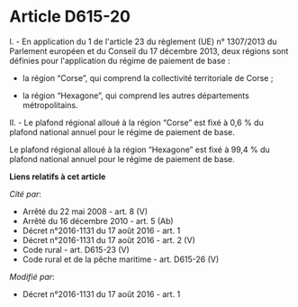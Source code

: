 # Article D615-20

I. - En application du 1 de l'article 23 du règlement (UE) n° 1307/2013 du Parlement européen et du Conseil du 17 décembre
2013, deux régions sont définies pour l'application du régime de paiement de base : 

- la région “Corse”, qui comprend la collectivité territoriale de Corse ;

- la région “Hexagone”, qui comprend les autres départements métropolitains.

II. - Le plafond régional alloué à la région “Corse” est fixé à 0,6 % du plafond national annuel pour le régime de paiement
de base.

Le plafond régional alloué à la région “Hexagone” est fixé à 99,4 % du plafond national annuel pour le régime de paiement de
base.

**Liens relatifs à cet article**

_Cité par_:

  - Arrêté du 22 mai 2008 - art. 8 (V)
  - Arrêté du 16 décembre 2010 - art. 5 (Ab)
  - Décret n°2016-1131 du 17 août 2016 - art. 1
  - Décret n°2016-1131 du 17 août 2016 - art. 2 (V)
  - Code rural - art. D615-23 (V)
  - Code rural et de la pêche maritime - art. D615-26 (V)

_Modifié par_:

  - Décret n°2016-1131 du 17 août 2016 - art. 1
